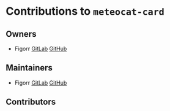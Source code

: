 # Contributions to `meteocat-card`

## Owners

- Figorr [GitLab](https://gitlab.com/figorr) [GitHub](https://github.com/figorr)

## Maintainers

- Figorr [GitLab](https://gitlab.com/figorr) [GitHub](https://github.com/figorr)

## Contributors
